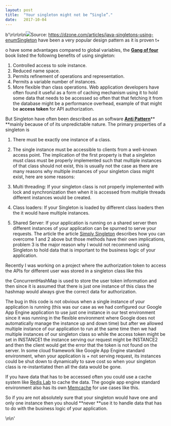 ```yaml
---
layout:	post
title:	"Your singleton might not be “Single”."
date:	2017-10-04
---
```


b'\n\n\n\n![](/img/0*CAvq1Jb3ynFuSwnG.)Source: <https://dzone.com/articles/java-singletons-using-enum>[Singleton](https://en.wikipedia.org/wiki/Singleton_pattern) have been a very popular design pattern as it is proven t+

o have some advantages compared to global variables, the [**Gang of four**](https://en.wikipedia.org/wiki/Design_Patterns) book listed the following benefits of using singleton:

1. Controlled access to sole instance.
2. Reduced name space.
3. Permits refinement of operations and representation.
4. Permits a variable number of instances.
5. More flexible than class operations.
Web application developers have often found it useful as a form of caching mechanism using it to hold some data that needs to be accessed so often that that fetching it from the database might be a performance overhead, example of that might be **access token** for API authorization.

But Singleton have often been described as an software [**Anti Pattern**](https://en.wikipedia.org/wiki/Anti-pattern#Software_design)** **mainly because of of its unpredictable nature. The primary properties of a singleton is

1. There must be exactly one instance of a class.
2. The single instance must be accessible to clients from a well-known access point.
The implication of the first property is that a singleton must class must be properly implemented such that multiple instances of that class should not exist, this is usually not the case as there are many reasons why multiple instances of your singleton class might exist, here are some reasons:

1. Multi threading: If your singleton class is not properly implemented with lock and synchronization then when it is accessed from multiple threads different instances would be created.
2. Class loaders: If your Singleton is loaded by different class loaders then the it would have multiple instances.
3. Shared Server: If your application is running on a shared server then different instances of your application can be spurned to serve your requests.
The article the article [Simply Singleton](https://www.javaworld.com/article/2073352/core-java/simply-singleton.html) describes how you can overcome 1 and 2 above but those methods have their own implications, problem 3 is the major reason why I would not recommend using Singleton to hold data that is important to the business logic of your application.

Recently I was working on a project where the authorization token to access the APIs for different user was stored in a singleton class like this

the ConcurrentHashMap is used to store the user token information and then since it is assumed that there is just one instance of this class the hashmap would always give the correct data for authorization.

The bug in this code is not obvious when a single instance of your application is running (this was our case as we had configured our Google App Engine application to use just one instance in our test environment since it was running in the flexible environment where Google does not automatically manage the instance up and down time) but after we allowed multiple instance of our application to run at the same time then we had multiple instances of our singleton class so while the access token might be set in INSTANCE1 the instance serving our request might be INSTANCE2 and then the client would get the error that the token is not found on the server. In some cloud framework like Google App Engine standard environment, when your application is + not serving request, its instances could be shut down to dynamically to save cost so when your singleton class is re-instantiated then all the data would be gone.

If you have data that has to be accessed often you could use a cache system like [Redis Lab](https://redislabs.com/lp/memcached-java/) to cache the data. The google app engine standard environment also has its own [Memcache](https://cloud.google.com/appengine/docs/standard/python/memcache/) for use cases like this.

So if you are not absolutely sure that your singleton would have one and only one instance then you should **never **use it to handle data that has to do with the business logic of your application.

\n\n'